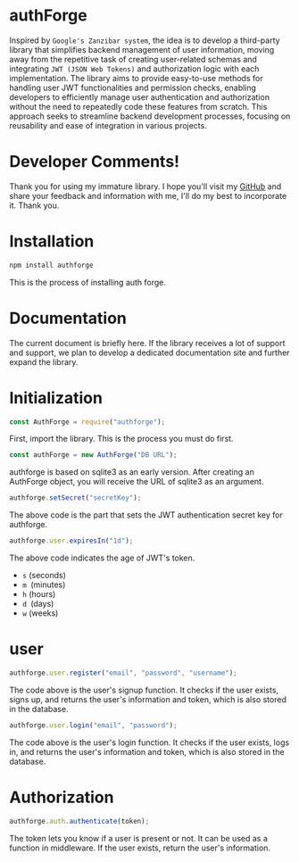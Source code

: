 # authForge

Inspired by `Google's Zanzibar system`, the idea is to develop a third-party library that simplifies backend management of user information, moving away from the repetitive task of creating user-related schemas and integrating `JWT (JSON Web Tokens)` and authorization logic with each implementation. The library aims to provide easy-to-use methods for handling user JWT functionalities and permission checks, enabling developers to efficiently manage user authentication and authorization without the need to repeatedly code these features from scratch. This approach seeks to streamline backend development processes, focusing on reusability and ease of integration in various projects.

# Developer Comments!

Thank you for using my immature library. I hope you'll visit my [GitHub](https://github.com/velo1203/AuthForge) and share your feedback and information with me, I'll do my best to incorporate it. Thank you.

# Installation

```bash
npm install authforge
```

This is the process of installing auth forge.

# Documentation

The current document is briefly here. If the library receives a lot of support and support, we plan to develop a dedicated documentation site and further expand the library.

# Initialization

```javascript
const AuthForge = require("authforge");
```

First, import the library. This is the process you must do first.

```javascript
const authForge = new AuthForge("DB URL");
```

authforge is based on sqlite3 as an early version. After creating an AuthForge object, you will receive the URL of sqlite3 as an argument.

```javascript
authforge.setSecret("secretKey");
```

The above code is the part that sets the JWT authentication secret key for authforge.

```javascript
authforge.user.expiresIn("1d");
```

The above code indicates the age of JWT's token.

-   `s` (seconds)
-   `m `(minutes)
-   `h` (hours)
-   `d `(days)
-   `w` (weeks)

# user

```javascript
authforge.user.register("email", "password", "username");
```

The code above is the user's signup function. It checks if the user exists, signs up, and returns the user's information and token, which is also stored in the database.

```javascript
authforge.user.login("email", "password");
```

The code above is the user's login function. It checks if the user exists, logs in, and returns the user's information and token, which is also stored in the database.

# Authorization

```javascript
authforge.auth.authenticate(token);
```

The token lets you know if a user is present or not. It can be used as a function in middleware. If the user exists, return the user's information.
